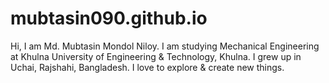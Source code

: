 # mubtasin090.github.io
Hi, I am Md. Mubtasin Mondol Niloy. I am studying Mechanical Engineering at Khulna University of Engineering &amp; Technology, Khulna. I grew up in Uchai, Rajshahi, Bangladesh. I love to  explore &amp; create new things.
